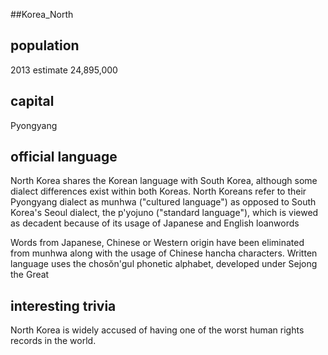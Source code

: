 ##Korea_North
## population
2013 estimate 	24,895,000

## capital
Pyongyang
 
## official language
North Korea shares the Korean language with South Korea, although some dialect differences exist within both Koreas. North Koreans refer to their Pyongyang dialect as munhwa ("cultured language") as opposed to South Korea's Seoul dialect, the p'yojuno ("standard language"), which is viewed as decadent because of its usage of Japanese and English loanwords

Words from Japanese, Chinese or Western origin have been eliminated from munhwa along with the usage of Chinese hancha characters. Written language uses the chosŏn'gul phonetic alphabet, developed under Sejong the Great 

## interesting trivia
North Korea is widely accused of having one of the worst human rights records in the world.


